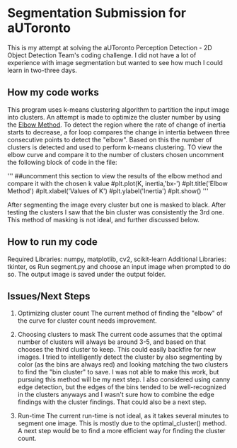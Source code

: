 # Segmentation Submission for aUToronto
This is my attempt at solving the aUToronto Perception Detection - 2D Object Detection Team's coding challenge. I did not have a lot of experience with image segmentation but wanted to see how much I could learn in two-three days. 

## How my code works
This program uses k-means clustering algorithm to partition the input image into clusters. An attempt is made to optimize the cluster number by using the [Elbow Method](https://www.analyticsvidhya.com/blog/2021/01/in-depth-intuition-of-k-means-clustering-algorithm-in-machine-learning/#:~:text=Elbow%20Method,-In%20the%20Elbow&text=WCSS%20is%20the%20sum%20of,is%20largest%20when%20K%20%3D%201.). To detect the region where the rate of change of inertia starts to decrease, a for loop compares the change in intertia between three consecutive points to detect the "elbow". Based on this the number of clusters is detected and used to perform k-means clustering. TO view the elbow curve and compare it to the number of clusters chosen uncomment the following block of code in the file: 

''' 
    ##uncomment this section to view the results of the elbow method and compare it with the chosen k value
    #plt.plot(K, inertia,'bx-') 
    #plt.title('Elbow Method')
    #plt.xlabel('Values of K') 
    #plt.ylabel('Inertia') 
    #plt.show()
'''

After segmenting the image every cluster but one is masked to black. After testing the clusters I saw that the bin cluster was consistently the 3rd one. This method of masking is not ideal, and further discussed below.  

## How to run my code
Required Libraries: numpy, matplotlib, cv2, scikit-learn
Additional Libraries: tkinter, os
Run segment.py and choose an input image when prompted to do so. The output image is saved under the output folder. 

## Issues/Next Steps 
1. Optimizing cluster count 
The current method of finding the "elbow" of the curve for cluster count needs improvement. 

2. Choosing clusters to mask 
The current code assumes that the optimal number of clusters will always be around 3-5, and based on that chooses the third cluster to keep. This could easily backfire for new images. I tried to intelligently detect the cluster by also segmenting by color (as the bins are always red) and looking matching the two clusters to find the "bin cluster" to save. I was not able to make this work, but pursuing this method will be my next step. I also considered using canny edge detection, but the edges of the bins tended to be well-recognized in the clusters anyways and I wasn't sure how to combine the edge findings with the cluster findings. That could also be a next step. 

3. Run-time 
The current run-time is not ideal, as it takes several minutes to segment one image. This is mostly due to the optimal_cluster() method. A next step would be to find a more efficient way for finding the cluster count. 